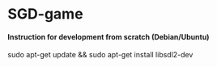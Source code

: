 # SGD-game
#### Instruction for development from scratch (Debian/Ubuntu)
sudo apt-get update && sudo apt-get install libsdl2-dev
